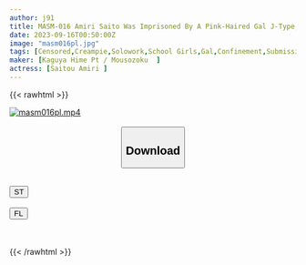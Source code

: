 ```yaml
---
author: j91
title: MASM-016 Amiri Saito Was Imprisoned By A Pink-Haired Gal J-Type, And She Was Abused, And Her Adult Pride Was Shattered, And She Was Squeezed In Reverse
date: 2023-09-16T00:50:00Z
image: "masm016pl.jpg"
tags: [Censored,Creampie,Solowork,School Girls,Gal,Confinement,Submissive Men	]
maker: [Kaguya Hime Pt / Mousozoku  ]
actress: [Saitou Amiri ]
---
```



{{< rawhtml >}}

<div class="video" data-videoid="0APxKgzb8gUb72g">
    <a href="javascript:;">
        <img src="https://my.j91.asia/posts/masm016pl/masm016pl.jpg" width="WIDTH" height="HEIGHT" alt="masm016pl.mp4" loading="lazy">
    </a>
</div>

<script type="text/javascript" src="https://j91.asia/asset/on-demand-st.js"></script>

<br>
  <link rel="stylesheet" href="https://j91.asia/asset/bs5.css">
  
  <center>
  <button class="btn btn-primary" type="button" data-bs-toggle="collapse" data-bs-target=".multi-collapse" aria-expanded="false" aria-controls="multiCollapseExample1 multiCollapseExample2"><h2>Download</h2></button></center>
</p>
<div class="row">
  <div class="col">
    <div class="collapse multi-collapse" id="multiCollapseExample1">
      <div class="card card-body">
	      	      <br>
<div class="buttons">  
<a href="https://streamtape.to/v/0APxKgzb8gUb72g"><button class="btn-hover color-3"><i class="fa fa-download"></i> ST</button></a></div>
    </div>
  </div>
</div>
  <div class="col">
    <div class="collapse multi-collapse" id="multiCollapseExample2">
      <div class="card card-body">
	      <br>
<div class="buttons">
    <a href="https://filelions.online/f/cufeavzgyqac"><button class="btn-hover color-9"><i class="fa fa-download"></i> FL</button></a></div>
<br><br>
      </div>
    </div>
  </div>
</div>

{{< /rawhtml >}}